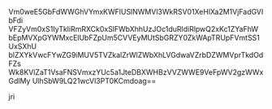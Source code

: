 Vm0weE5GbFdWWGhVYmxKWFlUSlNWMVl3WkRSV01XeHlXa2M1VjFadGVIbFdi
VFZyVm0xS1IyTkliRmRXCk0xSlFWbXhhUzJOc1duRldiRlpwQ2xKc1ZYaFhW
bEpMVXpGYWMxcElUbFZpUm5CVVEyMUtSbGRZY0ZkWApTRUpFVmtSS1UxSXhU
blZXYkVwcFYwZG9iMUV5TVZkalZrWlZWbXhLVGdwaVZrbDZWMVprTkdOdFZs
Wk8KVlZaT1VsaFNSVmxzYUc5a1JteDBXWHBzVVZWWE9VeFpWV2gzWWxGdlMy
UlhSbW9LQ21wcVl3PT0KCmdoag==

jri